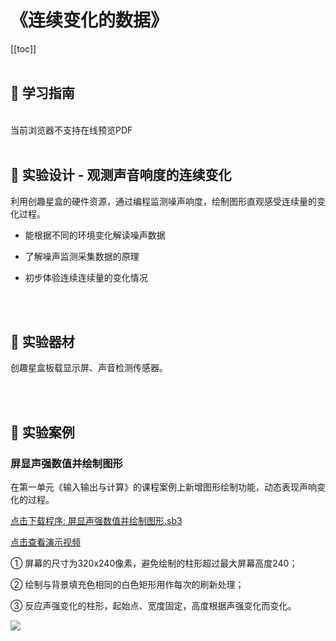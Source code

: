 # 《连续变化的数据》

[[toc]]
<br><br>

## 📒 学习指南

<br>
<object data="/tutorial/yj6box/pdf/第5课连续变化的数据.pdf" type="application/pdf" width=1200 height=800 name="连续变化的数据">
当前浏览器不支持在线预览PDF
</object>

<br>
<br>

## 📐 实验设计 - 观测声音响度的连续变化

利用创趣星盒的硬件资源，通过编程监测噪声响度，绘制图形直观感受连续量的变化过程。

- 能根据不同的环境变化解读噪声数据

- 了解噪声监测采集数据的原理

- 初步体验连续连续量的变化情况

<br><br>

## 🧰 实验器材

创趣星盒板载显示屏、声音检测传感器。

<br><br>

## 🌰 实验案例

### 屏显声强数值并绘制图形

在第一单元《输入输出与计算》的课程案例上新增图形绘制功能，动态表现声响变化的过程。

<a href="/tutorial/yj6box/sb3/02/屏显声强数值并绘制图形.sb3">点击下载程序: 屏显声强数值并绘制图形.sb3</a>

<a href="https://www.cfunworld.com" target="_blank">点击查看演示视频</a>

① 屏幕的尺寸为320x240像素，避免绘制的柱形超过最大屏幕高度240；

② 绘制与背景填充色相同的白色矩形用作每次的刷新处理；

③ 反应声强变化的柱形，起始点、宽度固定，高度根据声强变化而变化。

<img src="/images/02/屏显声强数值并绘制图形.png">








